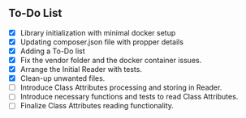 ## To-Do List

- [x] Library initialization with minimal docker setup
- [x] Updating composer.json file with propper details
- [x] Adding a To-Do list
- [x] Fix the vendor folder and the docker container issues.
- [X] Arrange the Initial Reader with tests.
- [X] Clean-up unwanted files.
- [ ] Introduce Class Attributes processing and storing in Reader.
- [ ] Introduce necessary functions and tests to read Class Attributes.
- [ ] Finalize Class Attributes reading functionality.